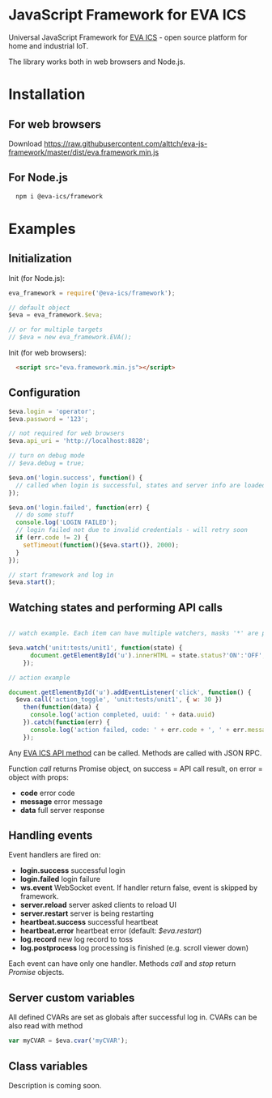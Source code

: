 JavaScript Framework for EVA ICS
================================

Universal JavaScript Framework for [EVA ICS](https://www.eva-ics.com/) - open
source platform for home and industrial IoT.

The library works both in web browsers and Node.js.

Installation
============

For web browsers
----------------

Download
https://raw.githubusercontent.com/alttch/eva-js-framework/master/dist/eva.framework.min.js

For Node.js
-----------

```bash
  npm i @eva-ics/framework
```

Examples
========

Initialization
--------------

Init (for Node.js):

```javascript
eva_framework = require('@eva-ics/framework');

// default object
$eva = eva_framework.$eva;

// or for multiple targets
// $eva = new eva_framework.EVA();
```

Init (for web browsers):

```html
  <script src="eva.framework.min.js"></script>
```

Configuration
-------------

```javascript
$eva.login = 'operator';
$eva.password = '123';

// not required for web browsers
$eva.api_uri = 'http://localhost:8828';

// turn on debug mode
// $eva.debug = true;

$eva.on('login.success', function() {
  // called when login is successful, states and server info are loaded
});

$eva.on('login.failed', function(err) {
  // do some stuff
  console.log('LOGIN FAILED');
  // login failed not due to invalid credentials - will retry soon
  if (err.code != 2) {
    setTimeout(function(){$eva.start()}, 2000);
  }
});

// start framework and log in
$eva.start();
```

Watching states and performing API calls
----------------------------------------

```javascript

// watch example. Each item can have multiple watchers, masks '*' are possible.

$eva.watch('unit:tests/unit1', function(state) {
      document.getElementById('u').innerHTML = state.status?'ON':'OFF';
    });

// action example

document.getElementById('u').addEventListener('click', function() {
  $eva.call('action_toggle', 'unit:tests/unit1', { w: 30 })
    then(function(data) {
      console.log('action completed, uuid: ' + data.uuid)
    }).catch(function(err) {
      console.log('action failed, code: ' + err.code + ', ' + err.message);
    });
```

Any [EVA ICS API method](https://www.eva-ics.com/doc) can be called. Methods
are called with JSON RPC.

Function *call* returns Promise object, on success = API call result, on error
= object with props:

* **code** error code
* **message** error message
* **data** full server response

Handling events
---------------

Event handlers are fired on:

* **login.success** successful login
* **login.failed** login failure
* **ws.event** WebSocket event. If handler return false, event is skipped by
  framework.
* **server.reload** server asked clients to reload UI
* **server.restart** server is being restarting
* **heartbeat.success** successful heartbeat
* **heartbeat.error** heartbeat error (default: *$eva.restart*)
* **log.record** new log record to toss
* **log.postprocess** log processing is finished (e.g. scroll viewer down)

Each event can have only one handler. Methods *call* and *stop* return
*Promise* objects.

Server custom variables
-----------------------

All defined CVARs are set as globals after successful log in. CVARs can be also
read with method

```javascript
var myCVAR = $eva.cvar('myCVAR');
```

Class variables
---------------

Description is coming soon.

